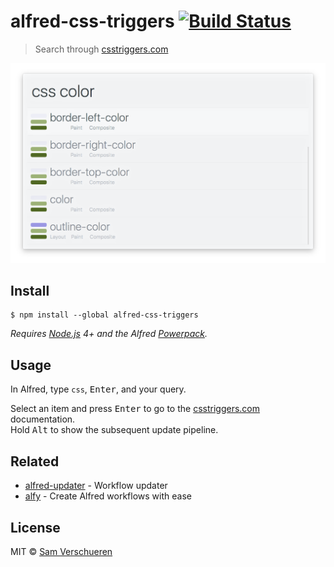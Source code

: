 # alfred-css-triggers [![Build Status](https://travis-ci.org/SamVerschueren/alfred-css-triggers.svg?branch=master)](https://travis-ci.org/SamVerschueren/alfred-css-triggers)

> Search through [csstriggers.com](https://csstriggers.com/)

<img src="screenshot.png" width="694">


## Install

```
$ npm install --global alfred-css-triggers
```

*Requires [Node.js](https://nodejs.org) 4+ and the Alfred [Powerpack](https://www.alfredapp.com/powerpack/).*


## Usage

In Alfred, type `css`, <kbd>Enter</kbd>, and your query.

Select an item and press <kbd>Enter</kbd> to go to the [csstriggers.com](https://csstriggers.com) documentation.<br>
Hold <kbd>Alt</kbd> to show the subsequent update pipeline.


## Related

- [alfred-updater](https://github.com/samverschueren/alfred-updater) - Workflow updater
- [alfy](https://github.com/sindresorhus/alfy) - Create Alfred workflows with ease


## License

MIT © [Sam Verschueren](https://github.com/SamVerschueren)
